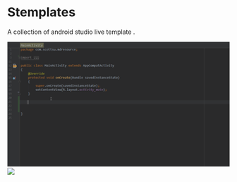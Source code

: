 # Stemplates
A collection of android studio live template .

 ![](http://github.com/ScottSu163425/Stemplates/raw/master//screenshots/java.gif)
![](https://github.com/ScottSu163425/iNews/blob/master/iNewsDisplay/main.gif)
